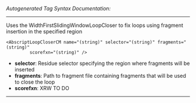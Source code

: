 _Autogenerated Tag Syntax Documentation:_

---
Uses the WidthFirstSlidingWindowLoopCloser to fix loops using fragment insertion in the specified region

```
<AbscriptLoopCloserCM name="(string)" selector="(string)" fragments="(string)"
         scorefxn="(string)" />
```

-   **selector**: Residue selector specifying the region where fragments will be inserted
-   **fragments**: Path to fragment file containing fragments that will be used to close the loop
-   **scorefxn**: XRW TO DO

---
